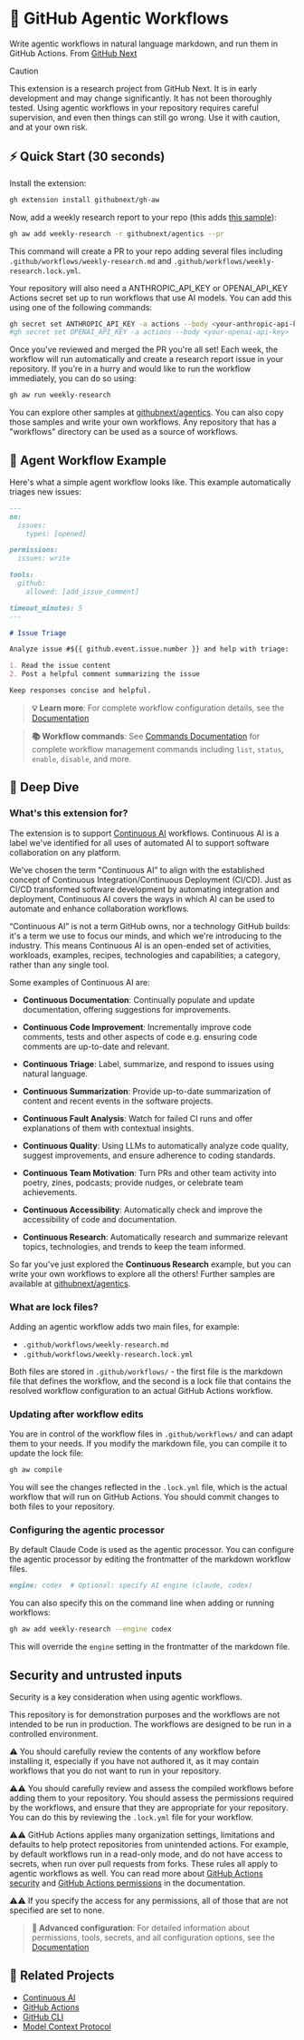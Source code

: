 # 🤖 GitHub Agentic Workflows

Write agentic workflows in natural language markdown, and run them in GitHub Actions. From [GitHub Next](https://githubnext.com/) 

> [!CAUTION]
> This extension is a research project from GitHub Next. It is in early development and may change significantly. It has not been thoroughly tested. Using agentic workflows in your repository requires careful supervision, and even then things can still go wrong. Use it with caution, and at your own risk.

## ⚡ Quick Start (30 seconds)

Install the extension:

```bash
gh extension install githubnext/gh-aw
```

Now, add a weekly research report to your repo (this adds [this sample](https://github.com/githubnext/agentics/blob/main/workflows/weekly-research.md)):

```bash
gh aw add weekly-research -r githubnext/agentics --pr
```

This command will create a PR to your repo adding several files including `.github/workflows/weekly-research.md` and `.github/workflows/weekly-research.lock.yml`.

Your repository will also need a ANTHROPIC_API_KEY or OPENAI_API_KEY Actions secret set up to run workflows that use AI models. You can add this using one of the following commands:

```bash
gh secret set ANTHROPIC_API_KEY -a actions --body <your-anthropic-api-key>
#gh secret set OPENAI_API_KEY -a actions --body <your-openai-api-key>
```

Once you've reviewed and merged the PR you're all set! Each week, the workflow will run automatically and create a research report issue in your repository. If you're in a hurry and would like to run the workflow immediately, you can do so using:

```bash
gh aw run weekly-research
```

You can explore other samples at [githubnext/agentics](https://github.com/githubnext/agentics). You can also copy those samples and write your own workflows. Any repository that has a "workflows" directory can be used as a source of workflows.

## 📝 Agent Workflow Example

Here's what a simple agent workflow looks like. This example automatically triages new issues:

```markdown
---
on:
  issues:
    types: [opened]

permissions:
  issues: write

tools:
  github:
    allowed: [add_issue_comment]

timeout_minutes: 5
---

# Issue Triage

Analyze issue #${{ github.event.issue.number }} and help with triage:

1. Read the issue content
2. Post a helpful comment summarizing the issue

Keep responses concise and helpful.
```

> **💡 Learn more**: For complete workflow configuration details, see the [Documentation](docs/index.md)

> **📚 Workflow commands**: See [Commands Documentation](docs/commands.md) for complete workflow management commands including `list`, `status`, `enable`, `disable`, and more.

## 📖 Deep Dive

### What's this extension for?

The extension is to support [Continuous AI](https://githubnext.com/projects/continuous-ai) workflows. Continuous AI is a label we've identified for all uses of automated AI to support software collaboration on any platform.

We've chosen the term "Continuous AI” to align with the established concept of Continuous Integration/Continuous Deployment (CI/CD). Just as CI/CD transformed software development by automating integration and deployment, Continuous AI covers the ways in which AI can be used to automate and enhance collaboration workflows.

“Continuous AI” is not a term GitHub owns, nor a technology GitHub builds: it's a term we use to focus our minds, and which we're introducing to the industry. This means Continuous AI is an open-ended set of activities, workloads, examples, recipes, technologies and capabilities; a category, rather than any single tool.

Some examples of Continuous AI are:

* **Continuous Documentation**: Continually populate and update documentation, offering suggestions for improvements.

* **Continuous Code Improvement**: Incrementally improve code comments, tests and other aspects of code e.g. ensuring code comments are up-to-date and relevant.

* **Continuous Triage**: Label, summarize, and respond to issues using natural language.

* **Continuous Summarization**: Provide up-to-date summarization of content and recent events in the software projects.

* **Continuous Fault Analysis**: Watch for failed CI runs and offer explanations of them with contextual insights.

* **Continuous Quality**: Using LLMs to automatically analyze code quality, suggest improvements, and ensure adherence to coding standards.

* **Continuous Team Motivation**: Turn PRs and other team activity into poetry, zines, podcasts; provide nudges, or celebrate team achievements.

* **Continuous Accessibility**: Automatically check and improve the accessibility of code and documentation.

* **Continuous Research**: Automatically research and summarize relevant topics, technologies, and trends to keep the team informed.

So far you've just explored the **Continuous Research** example, but you can write your own workflows to explore all the others! Further samples are available at [githubnext/agentics](https://github.com/githubnext/agentics).

### What are lock files?

Adding an agentic workflow adds two main files, for example:

- `.github/workflows/weekly-research.md`
- `.github/workflows/weekly-research.lock.yml`

Both files are stored in `.github/workflows/` - the first file is the markdown file that defines the workflow, and the second is a lock file that contains the resolved workflow configuration to an actual GitHub Actions workflow.

### Updating after workflow edits

You are in control of the workflow files in `.github/workflows/` and can adapt them to your needs. If you modify the markdown file, you can compile it to update the lock file:

```bash
gh aw compile
```

You will see the changes reflected in the `.lock.yml` file, which is the actual workflow that will run on GitHub Actions. You should commit changes to both files to your repository.

### Configuring the agentic processor

By default Claude Code is used as the agentic processor. You can configure the agentic processor by editing the frontmatter of the markdown workflow files.

```markdown
engine: codex  # Optional: specify AI engine (claude, codex)
```

You can also specify this on the command line when adding or running workflows:

```bash
gh aw add weekly-research --engine codex
```

This will override the `engine` setting in the frontmatter of the markdown file.

## Security and untrusted inputs

Security is a key consideration when using agentic workflows.

This repository is for demonstration purposes and the workflows are not intended to be run in production. The workflows are designed to be run in a controlled environment.

⚠️ You should carefully review the contents of any workflow before installing it, especially if you have not authored it, as it may contain workflows that you do not want to run in your repository.

⚠️⚠️ You should carefully review and assess the compiled workflows before adding them to your repository. You should assess the permissions required by the workflows, and ensure that they are appropriate for your repository. You can do this by reviewing the `.lock.yml` file for your workflow.

⚠️⚠️ GitHub Actions applies many organization settings, limitations and defaults to help protect repositories from unintended actions. For example, by default workflows run in a read-only mode, and do not have access to secrets, when run over pull requests from forks. These rules all apply to agentic workflows as well. You can read more about [GitHub Actions security](https://docs.github.com/en/actions/reference/security/secure-use) and [GitHub Actions permissions](https://docs.github.com/en/actions/using-workflows/workflow-syntax-for-github-actions#permissions) in the documentation.

⚠️⚠️ If you specify the access for any permissions, all of those that are not specified are set to none.

> **🔧 Advanced configuration**: For detailed information about permissions, tools, secrets, and all configuration options, see the [Documentation](docs/index.md)

## 🔗 Related Projects

- [Continuous AI](https://githubnext.com/projects/continuous-ai/)
- [GitHub Actions](https://github.com/features/actions)
- [GitHub CLI](https://cli.github.com/)
- [Model Context Protocol](https://modelcontextprotocol.io/)
